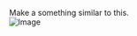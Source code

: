 Make a something similar to this.
<br>![Image](https://github.com/Javier-Andres-Dominguez/dart-flutter-exercises/blob/main/Flutter/6/Challenge-4/challenge4.jpeg?raw=true)